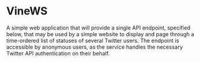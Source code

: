 # VineWS
A simple web application that will provide a single API endpoint, specified below, that may be used by a simple website to display and page through a time-ordered list of statuses of several Twitter users. The endpoint is accessible by anonymous users, as the service handles the necessary Twitter API authentication on their behalf.
